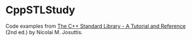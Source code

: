 CppSTLStudy
===========

Code examples from [The C++ Standard Library - A Tutorial and Reference](http://www.cppstdlib.com) (2nd ed.) by Nicolai M. Josuttis.

